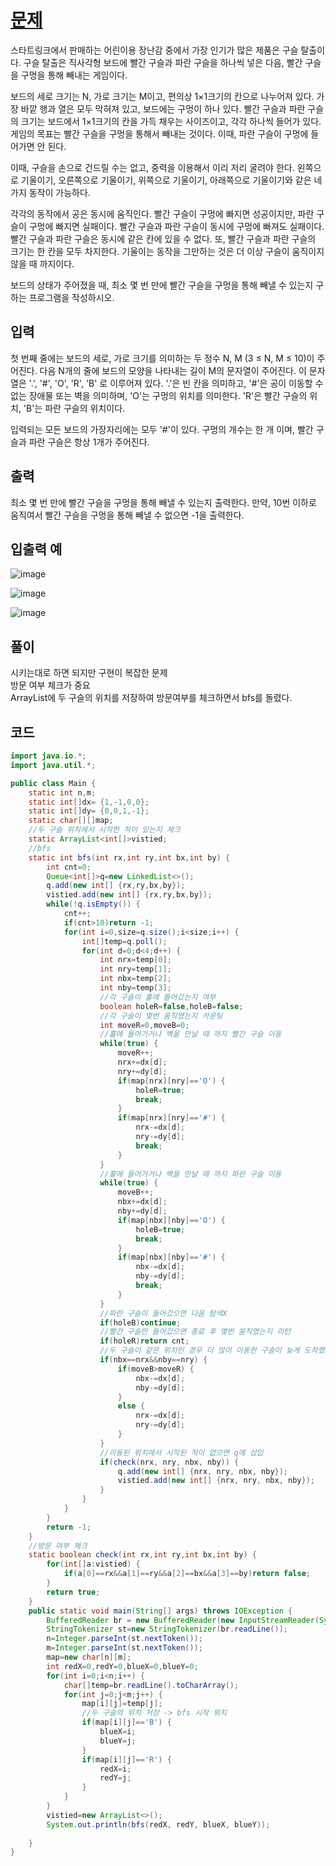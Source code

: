 # [문제](https://www.acmicpc.net/problem/13460)  
스타트링크에서 판매하는 어린이용 장난감 중에서 가장 인기가 많은 제품은 구슬 탈출이다. 구슬 탈출은 직사각형 보드에 빨간 구슬과 파란 구슬을 하나씩 넣은 다음, 빨간 구슬을 구멍을 통해 빼내는 게임이다.

보드의 세로 크기는 N, 가로 크기는 M이고, 편의상 1×1크기의 칸으로 나누어져 있다. 가장 바깥 행과 열은 모두 막혀져 있고, 보드에는 구멍이 하나 있다. 빨간 구슬과 파란 구슬의 크기는 보드에서 1×1크기의 칸을 가득 채우는 사이즈이고, 각각 하나씩 들어가 있다. 게임의 목표는 빨간 구슬을 구멍을 통해서 빼내는 것이다. 이때, 파란 구슬이 구멍에 들어가면 안 된다.

이때, 구슬을 손으로 건드릴 수는 없고, 중력을 이용해서 이리 저리 굴려야 한다. 왼쪽으로 기울이기, 오른쪽으로 기울이기, 위쪽으로 기울이기, 아래쪽으로 기울이기와 같은 네 가지 동작이 가능하다.

각각의 동작에서 공은 동시에 움직인다. 빨간 구슬이 구멍에 빠지면 성공이지만, 파란 구슬이 구멍에 빠지면 실패이다. 빨간 구슬과 파란 구슬이 동시에 구멍에 빠져도 실패이다. 빨간 구슬과 파란 구슬은 동시에 같은 칸에 있을 수 없다. 또, 빨간 구슬과 파란 구슬의 크기는 한 칸을 모두 차지한다. 기울이는 동작을 그만하는 것은 더 이상 구슬이 움직이지 않을 때 까지이다.

보드의 상태가 주어졌을 때, 최소 몇 번 만에 빨간 구슬을 구멍을 통해 빼낼 수 있는지 구하는 프로그램을 작성하시오.


## 입력  
첫 번째 줄에는 보드의 세로, 가로 크기를 의미하는 두 정수 N, M (3 ≤ N, M ≤ 10)이 주어진다. 다음 N개의 줄에 보드의 모양을 나타내는 길이 M의 문자열이 주어진다. 이 문자열은 '.', '#', 'O', 'R', 'B' 로 이루어져 있다. '.'은 빈 칸을 의미하고, '#'은 공이 이동할 수 없는 장애물 또는 벽을 의미하며, 'O'는 구멍의 위치를 의미한다. 'R'은 빨간 구슬의 위치, 'B'는 파란 구슬의 위치이다.

입력되는 모든 보드의 가장자리에는 모두 '#'이 있다. 구멍의 개수는 한 개 이며, 빨간 구슬과 파란 구슬은 항상 1개가 주어진다.
## 출력  
최소 몇 번 만에 빨간 구슬을 구멍을 통해 빼낼 수 있는지 출력한다. 만약, 10번 이하로 움직여서 빨간 구슬을 구멍을 통해 빼낼 수 없으면 -1을 출력한다.

## 입출력 예  
![image](https://user-images.githubusercontent.com/59672592/164231605-89a5cc97-26c4-4ade-a853-e27de49191cb.png)

![image](https://user-images.githubusercontent.com/59672592/164231638-23cf9c13-1ffb-4f2c-acf5-5aeaeaf2fd10.png)

![image](https://user-images.githubusercontent.com/59672592/164231658-678c93d7-26a9-499c-87d5-fcc22218cf87.png)

## 풀이  
시키는대로 하면 되지만 구현이 복잡한 문제  
방문 여부 체크가 중요  
ArrayList에 두 구슬의 위치를 저장하여 방문여부를 체크하면서 bfs를 돌렸다.


## 코드  

```java
import java.io.*;
import java.util.*;

public class Main {
	static int n,m;
	static int[]dx= {1,-1,0,0};
	static int[]dy= {0,0,1,-1};
	static char[][]map;
	//두 구슬 위치에서 시작한 적이 있는지 체크
	static ArrayList<int[]>vistied;
	//bfs
	static int bfs(int rx,int ry,int bx,int by) {
		int cnt=0;
		Queue<int[]>q=new LinkedList<>();
		q.add(new int[] {rx,ry,bx,by});
		vistied.add(new int[] {rx,ry,bx,by});
		while(!q.isEmpty()) {
			cnt++;
			if(cnt>10)return -1;
			for(int i=0,size=q.size();i<size;i++) {
				int[]temp=q.poll();
				for(int d=0;d<4;d++) {
					int nrx=temp[0];
					int nry=temp[1];
					int nbx=temp[2];
					int nby=temp[3];
					//각 구슬이 홀에 들어갔는지 여부
					boolean holeR=false,holeB=false;
					//각 구슬이 몇번 움직였는지 카운팅
					int moveR=0,moveB=0;
					//홀에 들어가거나 벽을 만날 때 까지 빨간 구슬 이동
					while(true) {
						moveR++;
						nrx+=dx[d];
						nry+=dy[d];
						if(map[nrx][nry]=='O') {
							holeR=true;
							break;
						}
						if(map[nrx][nry]=='#') {
							nrx-=dx[d];
							nry-=dy[d];
							break;
						}
					}
					//홀에 들어가거나 벽을 만날 때 까지 파란 구슬 이동
					while(true) {
						moveB++;
						nbx+=dx[d];
						nby+=dy[d];
						if(map[nbx][nby]=='O') {
							holeB=true;
							break;
						}
						if(map[nbx][nby]=='#') {
							nbx-=dx[d];
							nby-=dy[d];
							break;
						}
					}
					//파란 구슬이 들어갔으면 다음 탐색X
					if(holeB)continue;
					//빨간 구슬만 들어갔으면 종료 후 몇번 움직였는지 리턴
					if(holeR)return cnt;
					//두 구슬이 같은 위치인 경우 더 많이 이동한 구슬이 늦게 도착했으므로 그 구슬을 반대 방향으로 한 칸이동
					if(nbx==nrx&&nby==nry) {
						if(moveB>moveR) {
							nbx-=dx[d];
							nby-=dy[d];
						}
						else {
							nrx-=dx[d];
							nry-=dy[d];
						}
					}
					//이동된 위치에서 시작된 적이 없으면 q에 삽입
					if(check(nrx, nry, nbx, nby)) {
						q.add(new int[] {nrx, nry, nbx, nby});
						vistied.add(new int[] {nrx, nry, nbx, nby});
					}
				}
			}
		}
		return -1;
	}
	//방문 여부 체크
	static boolean check(int rx,int ry,int bx,int by) {
		for(int[]a:vistied) {
			if(a[0]==rx&&a[1]==ry&&a[2]==bx&&a[3]==by)return false;
		}
		return true;
	}
	public static void main(String[] args) throws IOException {
		BufferedReader br = new BufferedReader(new InputStreamReader(System.in));
		StringTokenizer st=new StringTokenizer(br.readLine());
		n=Integer.parseInt(st.nextToken());
		m=Integer.parseInt(st.nextToken());
		map=new char[n][m];
		int redX=0,redY=0,blueX=0,blueY=0;
		for(int i=0;i<n;i++) {
			char[]temp=br.readLine().toCharArray();
			for(int j=0;j<m;j++) {
				map[i][j]=temp[j];
				//두 구슬의 위치 저장 -> bfs 시작 위치
				if(map[i][j]=='B') {
					blueX=i;
					blueY=j;
				}
				if(map[i][j]=='R') {
					redX=i;
					redY=j;
				}
			}
		}
		vistied=new ArrayList<>();
		System.out.println(bfs(redX, redY, blueX, blueY));
		
	}
}
```
